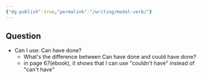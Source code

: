 ```yaml
---
{"dg-publish":true,"permalink":"/writing/modal-verb/"}
---
```



## Question
- Can I use: Can have done?
	- What's the difference between Can have done and could have done?
	- in page 67(ebook), it shows that I can use "couldn't have" instead of "can't have"
